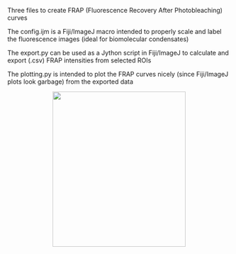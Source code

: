 Three files to create FRAP (Fluorescence Recovery After Photobleaching) curves

The config.ijm is a Fiji/ImageJ macro intended to properly scale and label the fluorescence images (ideal for biomolecular condensates)

The export.py can be used as a Jython script in Fiji/ImageJ to calculate and export (.csv) FRAP intensities from selected ROIs

The plotting.py is intended to plot the FRAP curves nicely (since Fiji/ImageJ plots look garbage) from the exported data


<p align="center">
<img src="https://github.com/Phaips/DropletFRAP/assets/103127272/791cf532-677c-4ef7-9e59-ba97083bf122" width="300" height="350">
</p>
